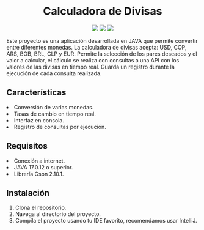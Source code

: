 <h1 align="center"> Calculadora de Divisas </h1>
<p align="center">
   <img src="https://img.shields.io/badge/STATUS-EN_DESAROLLO-green">
   <img src="https://img.shields.io/badge/JAVA-17.0.12-red">
   <img src="https://img.shields.io/badge/Gson-2.10.1-blue">
   </p>
<p>Este proyecto es una aplicación desarrollada en JAVA que permite convertir entre diferentes monedas. 
La calculadora de divisas acepta: USD, COP, ARS, BOB, BRL, CLP y EUR. 
Permite la selección de los pares deseados y el valor a calcular, el cálculo se realiza con consultas a una API con los valores de las divisas en tiempo real. 
Guarda un registro durante la ejecución de cada consulta realizada.</p>
<h2 align="left"> Características </h2>
<li>Conversión de varias monedas.</li>
<li>Tasas de cambio en tiempo real.</li>
<li>Interfaz en consola.</li>
<li>Registro de consultas por ejecución.</li>
<h2 align="left"> Requisitos </h2>
<li>Conexión a internet.</li>
<li>JAVA 17.0.12 o superior.</li>
<li>Librería Gson 2.10.1.</li>
<h2 align="left"> Instalación </h2>
<ol>
   <li>Clona el repositorio.</li>
   <li>Navega al directorio del proyecto.</li>
   <li>Compila el proyecto usando tu IDE favorito, recomendamos usar IntelliJ.</li>
</ol>
